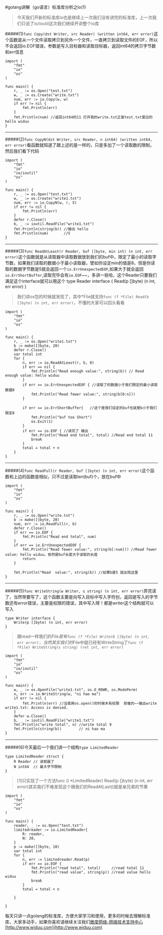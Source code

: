 #golang讲解（go语言）标准库分析之io(1)

>今天我们开新的标准库io也是继续上一次我们没有讲完的标准库，上一次我们只说了io/ioutil这次我们继续开讲整个io库

#####(1)`func Copy(dst Writer, src Reader) (written int64, err error)`这个函数是从一个文件读取拷贝到另外一个文件，一直拷贝到读取文件的EOF，所以不会返回io.EOF错误，参数是写入目标器和读取目标器，返回int64的拷贝字节数和err信息

	import (
		"fmt"
		"io"
		"os"
	)
	
	func main() {
		r, _ := os.Open("test.txt")
		w, _ := os.Create("write.txt")
		num, err := io.Copy(w, w)
		if err != nil {
			fmt.Println(err)
		}
		fmt.Println(num) //返回int64的11 打开我的write.txt正是test.txt里边的hello widuu
	}	

---

#####(2)`func CopyN(dst Writer, src Reader, n int64) (written int64, err error)`看函数就知道了跟上述的是一样的，只是多加了一个读取数的限制，然后我们看下代码

	import (
		"fmt"
		"io"
		"io/ioutil"
		"os"
	)
	
	func main() {
		r, _ := os.Open("test.txt")
		w, _ := os.Create("write1.txt")
		num, err := io.CopyN(w, r, 5)
		if err != nil {
			fmt.Println(err)
		}
		defer r.Close()
		b, _ := ioutil.ReadFile("write1.txt")
		fmt.Println(string(b)) //输出 hello
		fmt.Println(num)       //5
	}

---

#####(3)`func ReadAtLeast(r Reader, buf []byte, min int) (n int, err error)`这个函数就是从读取器中读取数据放到我们的buf中，限定了最小的读取字节数，如果我们读取的数据小于最小读取器，譬如你设定min的值是8，但是你读取的数据字节数是5就会返回一个`io.ErrUnexpectedEOF`,如果大于就会返回`io.ErrShortBuffer`,读取完毕会有`io.EOF`~~，多讲一些哈，这个Reader只要我们满足这个interface就可以用这个
	type Reader interface {
	    Read(p []byte) (n int, err error)
	}
>我们讲os包的时候就发现了，其中*File就支持`func (f *File) Read(b []byte) (n int, err error)`，不懂的大家可以回头看看

	import (
		"fmt"
		"io"
		"os"
	)
	
	func main() {
		r, _ := os.Open("write1.txt")
		b := make([]byte, 20)
		defer r.Close()
		var total int
		for {
			n, err := io.ReadAtLeast(r, b, 8)
			if err == nil {
				fmt.Println("Read enough value:", string(b)) //	Read enough value: hello widuu
			}
			if err == io.ErrUnexpectedEOF { //读取了的数据小于我们限定的最小读取数据8
				fmt.Println("Read fewer value:", string(b[0:n]))
			}
			
			if err == io.ErrShortBuffer{   //这个是我们设定的buf也就是b小于我们限定8
				fmt.Println("buf too Short")
				os.Exit(1)
			}
			if err == io.EOF { //读完了 输出
				fmt.Println("Read end total", total) //Read end total 11
				break
			}
			total = total + n
		}
	}

---

#####(4)`func ReadFull(r Reader, buf []byte) (n int, err error)`这个函数和上边的函数是相似，只不过是读取len(buf)个，放在buf中

	import (
		"fmt"
		"io"
		"os"
	)
	
	func main() {
		r, _ := os.Open("write.txt")
		b := make([]byte, 20)
		num, err := io.ReadFull(r, b)
		defer r.Close()
		if err == io.EOF {
			fmt.Println("Read end total", num)
		}
		if err == io.ErrUnexpectedEOF {
			fmt.Println("Read fewer value:", string(b[:num])) //Read fewer value: hello widuu，依然是buf长度大于读取的长度
			return
		}
	
		fmt.Println("Read  value:", string(b)) //如果b是5 就出现这里
	}

---

#####(5)`func WriteString(w Writer, s string) (n int, err error)`弄完读了，当然带要写了，这个函数主要是向写入目标中写入字符创，返回是写入的字节数还有error错误，主要是权限的错误，其中写入呀！都是writer这个结构就可以写入

	type Writer interface {
	    Write(p []byte) (n int, err error)
	}

>跟read一样我们的*File是有`func (f *File) Write(b []byte) (n int, err error)`，当然其实我们的*File中就已经有WirteString了`func (f *File) WriteString(s string) (ret int, err error)`

	import (
		"fmt"
		"io"
		"io/ioutil"
		"os"
	)
	
	func main() {
		w, _ := os.OpenFile("write1.txt", os.O_RDWR, os.ModePerm)
		n, err := io.WriteString(w, "ni hao ma")
		if err != nil {
			fmt.Println(err) //当我用os.open()的时候木有权限  悲催的~~输出write write1.txt: Access is denied.
		}
		defer w.Close()
		b, _ := ioutil.ReadFile("write1.txt")
		fmt.Println("write total", n) //write total 9
		fmt.Println(string(b))        // ni hao ma
	}

---

#####(6)今天最后一个我们讲一个结构`type LimitedReader`
	
	type LimitedReader struct {
	    R Reader // 读取器了
	    N int64  // 最大字节限制
	}

>[1]只实现了一个方法func (l *LimitedReader) Read(p []byte) (n int, err error)其实我们不难发现这个跟我们的ReadAtLast()就是亲兄弟的节奏

	import (
		"fmt"
		"io"
		"os"
	)
	
	func main() {
		reader, _ := os.Open("test.txt")
		limitedreader := io.LimitedReader{
			R: reader,
			N: 20,
		}
		p := make([]byte, 10)
		var total int
		for {
			n, err := limitedreader.Read(p)
			if err == io.EOF {
				fmt.Println("read total", total)     //read total 11
				fmt.Println("read value", string(p)) //read value hello widuu
				break
			}
			total = total + n
	
		}
	
	}

每天只讲一点golang的标准库，方便大家学习和使用，更多的时候去理解标准库，大家多动手，如果你喜欢请继续关注我们[微度网络-网络技术支持中心](http://www.widuu.com)[http://www.widuu.com](http://www.widuu.com)